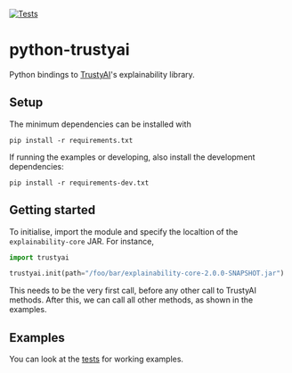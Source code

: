 [![Tests](https://github.com/ruivieira/python-trustyai/actions/workflows/workflow.yml/badge.svg)](https://github.com/ruivieira/python-trustyai/actions/workflows/workflow.yml)

# python-trustyai

Python bindings to [TrustyAI](https://kogito.kie.org/trustyai/)'s explainability library.

## Setup

The minimum dependencies can be installed with

```shell
pip install -r requirements.txt
```

If running the examples or developing, also install the development dependencies:

```shell
pip install -r requirements-dev.txt
```

## Getting started

To initialise, import the module and specify the localtion of the `explainability-core` JAR.
For instance,

```python
import trustyai

trustyai.init(path="/foo/bar/explainability-core-2.0.0-SNAPSHOT.jar")
```

This needs to be the very first call, before any other call to TrustyAI methods. After this, we can call all other methods, as shown in the examples.

## Examples

You can look at the [tests](./tests) for working examples.
